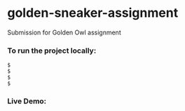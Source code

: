 # golden-sneaker-assignment
Submission for Golden Owl assignment

### To run the project locally:

```
$
$
$
$
```

### Live Demo: